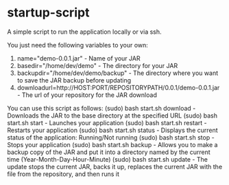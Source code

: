 # startup-script
A simple script to run the application locally or via ssh.

You just need the following variables to your own:
1. name="demo-0.0.1.jar" - Name of your JAR
2. basedir="/home/dev/demo" - The directory for your JAR
3. backupdir="/home/dev/demo/backup" - The directory where you want to save the JAR backup before updating
4. downloadurl=http://HOST:PORT/REPOSITORYPATH/0.0.1/demo-0.0.1.jar - The url of your repository for the JAR download

You can use this script as follows:
(sudo) bash start.sh download - Downloads the JAR to the base directory at the specified URL
(sudo) bash start.sh start - Launches your application
(sudo) bash start.sh restart - Restarts your application
(sudo) bash start.sh status - Displays the current status of the application: Running/Not running
(sudo) bash start.sh stop - Stops your application
(sudo) bash start.sh backup - Allows you to make a backup copy of the JAR and put it into a directory named by the current time (Year-Month-Day-Hour-Minute)
(sudo) bash start.sh update - The update stops the current JAR, backs it up, replaces the current JAR with the file from the repository, and then runs it


